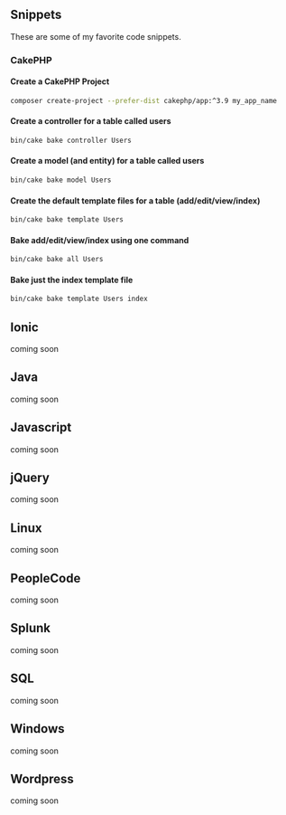 ## Snippets
These are some of my favorite code snippets.


### CakePHP
#### Create a CakePHP Project
```bash
composer create-project --prefer-dist cakephp/app:^3.9 my_app_name
```

#### Create a controller for a table called users
```bash
bin/cake bake controller Users
```

#### Create a model (and entity) for a table called users
```bash
bin/cake bake model Users
```

#### Create the default template files for a table (add/edit/view/index)
```bash
bin/cake bake template Users
```

#### Bake add/edit/view/index using one command
```bash
bin/cake bake all Users
```

#### Bake just the index template file
```bash
bin/cake bake template Users index
```

## Ionic
coming soon

## Java
coming soon

## Javascript
coming soon

## jQuery
coming soon

## Linux
coming soon

## PeopleCode
coming soon

## Splunk
coming soon

## SQL
coming soon

## Windows
coming soon

## Wordpress
coming soon
